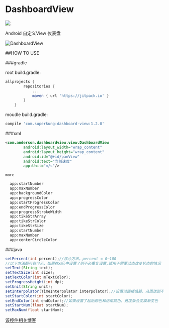 # DashboardView
[![](https://jitpack.io/v/SuperKung/DashboardView.svg)](https://jitpack.io/#SuperKung/DashboardView)

Android 自定义View 仪表盘

![DashboardView](https://github.com/SuperKung/DashboardView/blob/master/Dashboard.gif)

##HOW TO USE

###gradle


root build.gradle:
```Groovy
allprojects {
		repositories {
			...
			maven { url 'https://jitpack.io' }
		}
	}
```
moudle build.gradle:
```Groovy
compile 'com.superkung:dashboard-view:1.2.0' 
```
###xml
```xml
<com.anderson.dashboardview.view.DashboardView
        android:layout_width="wrap_content"
        android:layout_height="wrap_content"
        android:id="@+id/panView"
        android:text="当前速度"
        app:Unit="m/s"/>
```
    more
```xml
  app:startNumber
  app:maxNumber
  app:backgroundColor
  app:progressColor
  app:startProgressColor
  app:endProgressColor
  app:progressStrokeWidth
  app:tikeStrArray
  app:tikeStrColor
  app:tikeStrSize
  app:startNumber
  app:maxNumber
  app:centerCircleColor
```
###java
```java
setPercent(int percent);//核心方法，percent = 0~100
//以下方法都可有可无，如果在xml中设置了则不必重复设置,适用于需要动态改变状态的情况
setText(String text);
setTextSize(int size);
setTextColor(int mTextColor);
setProgressHeight(int dp);
setUnit(String unit);
setInterpolator(TimeInterpolator interpolator);//设置动画插值器，从而达到不同的动画效果
setStartColor(int startColor);
setEndColor(int endColor);//如果设置了起始颜色和结束颜色，进度条会变成渐变色
setStartNum(float startNum);
setMaxNum(float startNum);
```

[该控件相关博客](http://blog.csdn.net/qq_17422503/article/details/51769672)  
